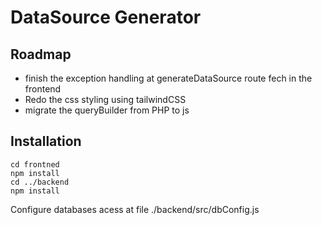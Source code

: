 # DataSource Generator


## Roadmap
* finish the exception handling at generateDataSource route fech in the frontend
* Redo the css styling using tailwindCSS
* migrate the queryBuilder from PHP to js

## Installation

```
cd frontned
npm install
cd ../backend
npm install
```
Configure databases acess at file
./backend/src/dbConfig.js



